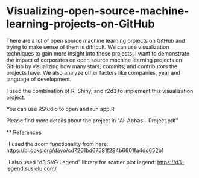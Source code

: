 # Visualizing-open-source-machine-learning-projects-on-GitHub
There are a lot of open source machine learning projects on GitHub and trying to make sense of them is
difficult. We can use visualization techniques to gain more insight into these projects. I want to
demonstrate the impact of corporates on open source machine learning projects on GitHub by
visualizing how many stars, commits, and contributors the projects have. We also analyze other factors
like companies, year and language of development.

I used the combination of R, Shiny, and r2d3 to implement this visualization project.

You can use RStudio to open and run app.R

Please find more details about the project in "Ali Abbas - Project.pdf"

** References

-I used the zoom functionality from here:
https://bl.ocks.org/davo/cd7261bd67581f284b6601fa4dd652b1

-I also used “d3 SVG Legend” library for scatter plot legend:
https://d3-legend.susielu.com/
